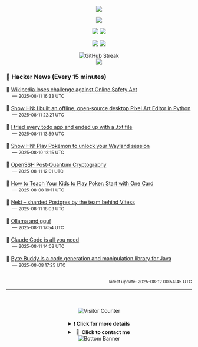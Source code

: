 <div align="center">
  <img src="https://readme-typing-svg.herokuapp.com?font=Fira+Code&weight=600&size=19&duration=3000&pause=1000&color=F7931A&center=true&vCenter=true&width=600&lines=%F0%9F%91%8B+Hi+%2C++I'm+(+Esmaeil+Asadi+%3C%3D%3E+%D8%A7%D8%B3%D9%80%D9%85%D9%80%D8%A7%D8%B9%D9%80%DB%8C%D9%80%D9%84+%D8%A7%D8%B3%D9%80%D8%AF%DB%8C+)"/>
</div>

<p align="center">
  <img src="http://github-profile-summary-cards.vercel.app/api/cards/profile-details?username=Null-Err0r&theme=gruvbox" />
</p>
<p align="center">
  <img src="http://github-profile-summary-cards.vercel.app/api/cards/repos-per-language?username=Null-Err0r&theme=gruvbox" />
  <img src="http://github-profile-summary-cards.vercel.app/api/cards/most-commit-language?username=Null-Err0r&theme=gruvbox" />
</p>
<p align="center">
  <img src="http://github-profile-summary-cards.vercel.app/api/cards/stats?username=Null-Err0r&theme=gruvbox" />
  <img src="http://github-profile-summary-cards.vercel.app/api/cards/productive-time?username=Null-Err0r&theme=gruvbox&utcOffset=8" />
</p>
<div align="center">
  <img src="https://streak-stats.demolab.com/?user=null-err0r&theme=gruvbox" alt="GitHub Streak" />
</div>
<div align="center">
  <img src="https://github-profile-trophy.vercel.app/?username=Null-Err0r&theme=gruvbox&no-frame=true&margin-w=15&margin-h=15&row=2&column=4" />
</div>


### 📰 Hacker News (Every 15 minutes)

<!-- HACKER_NEWS_START -->
🔹 <a href='https://www.bbc.com/news/articles/cjr11qqvvwlo' target='_blank' rel='noopener noreferrer'>Wikipedia loses challenge against Online Safety Act</a><br>&nbsp;&nbsp;&nbsp;&nbsp;— <small>2025-08-11 16:33 UTC</small><br><br>
🔹 <a href='https://github.com/danterolle/tilf' target='_blank' rel='noopener noreferrer'>Show HN: I built an offline, open‑source desktop Pixel Art Editor in Python</a><br>&nbsp;&nbsp;&nbsp;&nbsp;— <small>2025-08-11 22:21 UTC</small><br><br>
🔹 <a href='https://www.al3rez.com/todo-txt-journey' target='_blank' rel='noopener noreferrer'>I tried every todo app and ended up with a .txt file</a><br>&nbsp;&nbsp;&nbsp;&nbsp;— <small>2025-08-11 13:59 UTC</small><br><br>
🔹 <a href='https://github.com/AdoPi/wlgblock' target='_blank' rel='noopener noreferrer'>Show HN: Play Pokémon to unlock your Wayland session</a><br>&nbsp;&nbsp;&nbsp;&nbsp;— <small>2025-08-10 12:15 UTC</small><br><br>
🔹 <a href='https://www.openssh.com/pq.html' target='_blank' rel='noopener noreferrer'>OpenSSH Post-Quantum Cryptography</a><br>&nbsp;&nbsp;&nbsp;&nbsp;— <small>2025-08-11 12:01 UTC</small><br><br>
🔹 <a href='https://www.bloomberg.com/news/articles/2025-08-08/how-to-teach-your-kids-poker-with-one-card-at-age-four' target='_blank' rel='noopener noreferrer'>How to Teach Your Kids to Play Poker: Start with One Card</a><br>&nbsp;&nbsp;&nbsp;&nbsp;— <small>2025-08-08 19:11 UTC</small><br><br>
🔹 <a href='https://planetscale.com/blog/announcing-neki' target='_blank' rel='noopener noreferrer'>Neki – sharded Postgres by the team behind Vitess</a><br>&nbsp;&nbsp;&nbsp;&nbsp;— <small>2025-08-11 18:03 UTC</small><br><br>
🔹 <a href='https://github.com/ollama/ollama/issues/11714' target='_blank' rel='noopener noreferrer'>Ollama and gguf</a><br>&nbsp;&nbsp;&nbsp;&nbsp;— <small>2025-08-11 17:54 UTC</small><br><br>
🔹 <a href='https://dwyer.co.za/static/claude-code-is-all-you-need.html' target='_blank' rel='noopener noreferrer'>Claude Code is all you need</a><br>&nbsp;&nbsp;&nbsp;&nbsp;— <small>2025-08-11 14:03 UTC</small><br><br>
🔹 <a href='https://bytebuddy.net/' target='_blank' rel='noopener noreferrer'>Byte Buddy is a code generation and manipulation library for Java</a><br>&nbsp;&nbsp;&nbsp;&nbsp;— <small>2025-08-08 17:25 UTC</small><br><br>
<!-- HACKER_NEWS_END -->

<p align="right"><small>latest update: 
<!-- HACKER_NEWS_LAST_UPDATED -->2025-08-12 00:54:45 UTC<!-- /HACKER_NEWS_LAST_UPDATED -->
</small></p>

<hr>

<div align="center">
  <br> </br>
  <img src="https://ghvc.kabelkultur.se/?username=null-err0r&abbreviated=true&color=ff5500&label=%E2%81%AE%20%E2%81%AE%E2%81%AE%20%E2%81%AE%E2%81%AE%20%20%F0%9F%91%80%20%E2%81%AE%20%E2%81%AE%E2%81%AE%20%E2%81%AE%E2%81%AEVisitor%E2%81%AE%20%E2%81%AE%E2%81%AE%20%E2%81%AE%E2%81%AE%20%F0%9F%91%80%E2%81%AE%20%E2%81%AE%E2%81%AE%20%E2%81%AE%E2%81%AE%E2%81%AE%20%E2%81%AE%E2%81%AE%20%E2%81%AE%E2%81%AE⁮⁮" alt="Visitor Counter" />
  <br> </br>
</div>
<details align="center">
<summary> <b> ❗️ Click for more details</b> </summary>
<br>
<div align="center">
  <a href="https://next.ossinsight.io/widgets/official/analyze-user-contribution-time-distribution?user_id=19436819&period=all_times" target="_blank" style="display: block;">
    <picture>
      <source media="(prefers-color-scheme: dark)" srcset="https://next.ossinsight.io/widgets/official/analyze-user-contribution-time-distribution/thumbnail.png?user_id=19436819&period=all_times&image_size=auto&color_scheme=dark" width="700" height="auto">
      <img alt="Contribution Time Distribution" src="https://next.ossinsight.io/widgets/official/analyze-user-contribution-time-distribution/thumbnail.png?user_id=19436819&period=all_times&image_size=auto&color_scheme=dark" width="700" height="auto">
    </picture>
  </a>
</div>
<div align="center">
  <a href="https://next.ossinsight.io/widgets/official/compose-user-dashboard-stats?user_id=19436819" target="_blank" style="display: block;">
    <picture>
      <source media="(prefers-color-scheme: dark)" srcset="https://next.ossinsight.io/widgets/official/compose-user-dashboard-stats/thumbnail.png?user_id=19436819&image_size=auto&color_scheme=dark" width="700" height="auto">
      <img alt="Dashboard Stats" src="https://next.ossinsight.io/widgets/official/compose-user-dashboard-stats/thumbnail.png?user_id=19436819&image_size=auto&color_scheme=dark" width="700" height="auto">
    </picture>
  </a>
</div>
<div align="center">
  <a href="https://next.ossinsight.io/widgets/official/compose-org-activity-map?activity=stars&role=stars&owner_id=19436819&period=past_12_months" target="_blank" style="display: block;">
    <picture>
      <source media="(prefers-color-scheme: dark)" srcset="https://next.ossinsight.io/widgets/official/compose-org-activity-map/thumbnail.png?activity=stars&role=stars&owner_id=19436819&period=past_12_months&image_size=4x7&color_scheme=dark" width="700" height="auto">
      <img alt="Geographical Distribution" src="https://next.ossinsight.io/widgets/official/compose-org-activity-map/thumbnail.png?activity=stars&role=stars&owner_id=19436819&period=past_12_months&image_size=4x7&color_scheme=dark" width="700" height="auto">
    </picture>
  </a>
</div>
<div align="center">
  <img src="https://github-readme-activity-graph.vercel.app/graph?username=Null-Err0r&theme=gruvbox" alt="Activity Graph" />
</div>
<br>
</details>
<details align="center">
<summary> <b>  💬  Click to contact me</b> </summary>
<br>
<div align="center">
  <br><br>
  <a href="https://t.me/NullErr0r" target="_blank">
    <img src="https://img.shields.io/badge/Telegram-black?style=for-the-badge&logo=Telegram" alt="Telegram" />
  </a>
</div>
<br>
</details>
<div align="center">
  <img src="https://raw.githubusercontent.com/Trilokia/Trilokia/379277808c61ef204768a61bbc5d25bc7798ccf1/bottom_header.svg" alt="Bottom Banner" />
</div>
